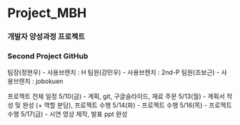 # Project_MBH

### 개발자 양성과정 프로젝트
### Second Project GitHub

팀장(정현우) - 사용브렌치 : H
팀원(강민우) - 사용브렌치 : 2nd-P
팀원(조보근) - 사용브렌치 : jobokuen


프로젝트 전체 일정
5/10(금) - 계획, git, 구글슬라이드, 재료 주문
5/13(월) - 계획서 작성 및 완성 (+ 역할 분담), 프로젝트 수행
5/14(화) - 프로젝트 수행
5/16(목) - 프로젝트 수행
5/17(금) - 시연 영상 제작, 발표 ppt 완성


